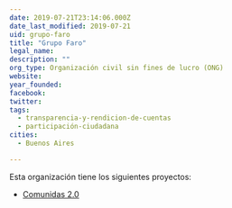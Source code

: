```yaml
---
date: 2019-07-21T23:14:06.000Z
date_last_modified: 2019-07-21
uid: grupo-faro
title: "Grupo Faro"
legal_name: 
description: ""
org_type: Organización civil sin fines de lucro (ONG)
website: 
year_founded: 
facebook: 
twitter: 
tags:
  - transparencia-y-rendicion-de-cuentas
  - participación-ciudadana
cities: 
  - Buenos Aires

---
```


Esta organización tiene los siguientes proyectos:

- [Comunidas 2.0](/proyectos/comunidas-2-0)
